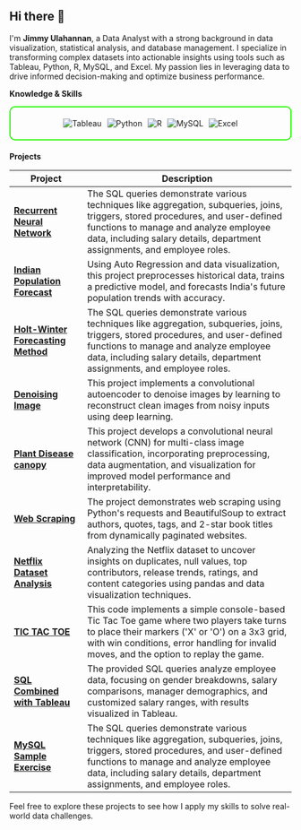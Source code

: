 ## Hi there 👋


I'm **Jimmy Ulahannan**, a Data Analyst with a strong background in data visualization, statistical analysis, and database management. I specialize in transforming complex datasets into actionable insights using tools such as Tableau, Python, R, MySQL, and Excel. My passion lies in leveraging data to drive informed decision-making and optimize business performance.

**Knowledge & Skills**

<div style="border: 2px solid #22F700; border-radius: 10px; padding: 20px; margin-bottom: 20px;">
  <div align="left" style="display: flex; flex-wrap: wrap; justify-content: center; gap: 10px;">
    <img src="https://img.shields.io/badge/Tableau-E97627?style=for-the-badge&logo=tableau&logoColor=white" alt="Tableau" />
    <img src="https://img.shields.io/badge/Python-3776AB?style=for-the-badge&logo=python&logoColor=white" alt="Python" />
    <img src="https://img.shields.io/badge/R-276DC3?style=for-the-badge&logo=r&logoColor=white" alt="R" />
    <img src="https://img.shields.io/badge/MySQL-4479A1?style=for-the-badge&logo=mysql&logoColor=white" alt="MySQL" />
    <img src="https://img.shields.io/badge/Excel-217346?style=for-the-badge&logo=microsoft-excel&logoColor=white" alt="Excel" />
  </div>
</div>

**Projects**

| **Project** | **Description** |
|-------------|-----------------|
| **[Recurrent Neural Network](https://github.com/JIMMYULAHANNAN/Recurrent_Neural_Networks/blob/main/README.md)** |The SQL queries demonstrate various techniques like aggregation, subqueries, joins, triggers, stored procedures, and user-defined functions to manage and analyze employee data, including salary details, department assignments, and employee roles. |
| **[Indian Population Forecast](https://github.com/JIMMYULAHANNAN/Indian_Population_Forecast/blob/main/README.md)** |Using Auto Regression and data visualization, this project preprocesses historical data, trains a predictive model, and forecasts India's future population trends with accuracy. |
| **[Holt-Winter Forecasting Method](https://github.com/JIMMYULAHANNAN/Holt-Winters_Forecast_Method/blob/main/README.md)** |The SQL queries demonstrate various techniques like aggregation, subqueries, joins, triggers, stored procedures, and user-defined functions to manage and analyze employee data, including salary details, department assignments, and employee roles. |
| **[Denoising Image](https://github.com/JIMMYULAHANNAN/Denoising-Image/blob/main/README.md)** | This project implements a convolutional autoencoder to denoise images by learning to reconstruct clean images from noisy inputs using deep learning. |
| **[Plant Disease canopy](https://github.com/JIMMYULAHANNAN/plant_canopy/blob/main/README.md)** | This project develops a convolutional neural network (CNN) for multi-class image classification, incorporating preprocessing, data augmentation, and visualization for improved model performance and interpretability. |
| **[Web Scraping](https://github.com/JIMMYULAHANNAN/Web_Scraping/blob/main/README.md)** | The project demonstrates web scraping using Python's requests and BeautifulSoup to extract authors, quotes, tags, and 2-star book titles from dynamically paginated websites. |
| **[Netflix Dataset Analysis](https://github.com/JIMMYULAHANNAN/Netflix_dataset_Analysis/blob/main/README.md)** | Analyzing the Netflix dataset to uncover insights on duplicates, null values, top contributors, release trends, ratings, and content categories using pandas and data visualization techniques. |
| **[TIC TAC TOE](https://github.com/JIMMYULAHANNAN/TIC_TAC_TOE/blob/main/README.md)** |This code implements a simple console-based Tic Tac Toe game where two players take turns to place their markers ('X' or 'O') on a 3x3 grid, with win conditions, error handling for invalid moves, and the option to replay the game. |
| **[SQL Combined with Tableau](https://github.com/JIMMYULAHANNAN/SQL_combined_with_Tableau/blob/main/README.md)** | The provided SQL queries analyze employee data, focusing on gender breakdowns, salary comparisons, manager demographics, and customized salary ranges, with results visualized in Tableau. |
| **[MySQL Sample Exercise](https://github.com/JIMMYULAHANNAN/MySQL_solved_exercise/blob/main/README.md)** |The SQL queries demonstrate various techniques like aggregation, subqueries, joins, triggers, stored procedures, and user-defined functions to manage and analyze employee data, including salary details, department assignments, and employee roles. |

Feel free to explore these projects to see how I apply my skills to solve real-world data challenges. 
